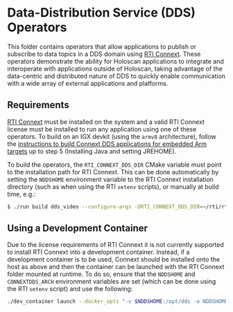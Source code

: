# Data-Distribution Service (DDS) Operators

This folder contains operators that allow applications to publish or subscribe
to data topics in a DDS domain using [RTI Connext](https://content.rti.com/l/983311/2024-04-30/pz1wms).
These operators demonstrate the ability for Holoscan applications to integrate
and interoperate with applications outside of Holoscan, taking advantage of the
data-centric and distributed nature of DDS to quickly enable communication with
a wide array of external applications and platforms.

## Requirements

[RTI Connext](https://content.rti.com/l/983311/2024-04-30/pz1wms) must be
installed on the system and a valid RTI Connext license must be installed to run
any application using one of these operators. To build on an IGX devkit (using
the `armv8` architecture), follow the
[instructions to build Connext DDS applications for embedded Arm targets](https://community.rti.com/kb/how-do-i-create-connext-dds-application-rti-code-generator-and-build-it-my-embedded-target-arm)
up to step 5 (Installing Java and setting JREHOME).

To build the operators, the `RTI_CONNEXT_DDS_DIR` CMake variable must point to
the installation path for RTI Connext. This can be done automatically by setting
the `NDDSHOME` environment variable to the RTI Connext installation directory
(such as when using the RTI `setenv` scripts), or manually at build time, e.g.:

```sh
$ ./run build dds_video --configure-args -DRTI_CONNEXT_DDS_DIR=~/rti/rti_connext_dds-7.3.0
```

## Using a Development Container

Due to the license requirements of RTI Connext it is not currently supported to
install RTI Connext into a development container. Instead, if a development
container is to be used, Connext should be installed onto the host as above and
then the container can be launched with the RTI Connext folder mounted at
runtime. To do so, ensure that the `NDDSHOME` and `CONNEXTDDS_ARCH` environment
variables are set (which can be done using the RTI `setenv` script) and use the
following:

```sh
./dev_container launch --docker_opts "-v $NDDSHOME:/opt/dds -e NDDSHOME=/opt/dds -e CONNEXTDDS_ARCH=$CONNEXTDDS_ARCH"
```
